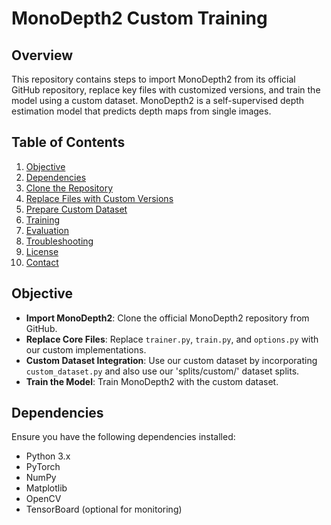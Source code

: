 # MonoDepth2 Custom Training

## Overview

This repository contains steps to import MonoDepth2 from its official GitHub repository, replace key files with customized versions, and train the model using a custom dataset. MonoDepth2 is a self-supervised depth estimation model that predicts depth maps from single images.

## Table of Contents

1. [Objective](#objective)
2. [Dependencies](#dependencies)
3. [Clone the Repository](#clone-the-repository)
4. [Replace Files with Custom Versions](#replace-files-with-custom-versions)
5. [Prepare Custom Dataset](#prepare-custom-dataset)
6. [Training](#training)
7. [Evaluation](#evaluation)
8. [Troubleshooting](#troubleshooting)
9. [License](#license)
10. [Contact](#contact)

## Objective

- **Import MonoDepth2**: Clone the official MonoDepth2 repository from GitHub.
- **Replace Core Files**: Replace `trainer.py`, `train.py`, and `options.py` with our custom implementations.
- **Custom Dataset Integration**: Use our custom dataset by incorporating `custom_dataset.py` and also use our 'splits/custom/' dataset splits.
- **Train the Model**: Train MonoDepth2 with the custom dataset.

## Dependencies

Ensure you have the following dependencies installed:

- Python 3.x
- PyTorch
- NumPy
- Matplotlib
- OpenCV
- TensorBoard (optional for monitoring)

